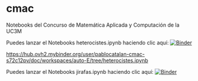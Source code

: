 # cmac
Notebooks del Concurso de Matemática Aplicada y Computación de la UC3M

Puedes lanzar el Notebooks heterocistes.ipynb haciendo clic aquí:
[![Binder](https://mybinder.org/badge_logo.svg)](https://hub.ovh2.mybinder.org/user/pablocatalan-cmac-s72c12pv/doc/workspaces/auto-E/tree/heterocistes.ipynb)

https://hub.ovh2.mybinder.org/user/pablocatalan-cmac-s72c12pv/doc/workspaces/auto-E/tree/heterocistes.ipynb

Puedes lanzar el Notebooks jirafas.ipynb haciendo clic aquí:
[![Binder](https://mybinder.org/badge_logo.svg)](https://mybinder.org/v2/gh/PabloCatalan/cmac/HEAD?urlpath=https%3A%2F%2Fgithub.com%2FPabloCatalan%2Fcmac%2Fblob%2Fmain%2Fjirafas.ipynb)
